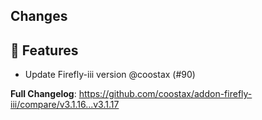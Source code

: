 ## Changes

## 🚀 Features

- Update Firefly-iii version @coostax (#90)

**Full Changelog**: https://github.com/coostax/addon-firefly-iii/compare/v3.1.16...v3.1.17
